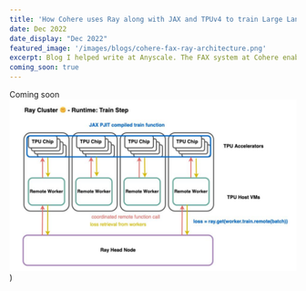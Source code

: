 ```yaml
---
title: 'How Cohere uses Ray along with JAX and TPUv4 to train Large Language Models'
date: Dec 2022
date_display: "Dec 2022"
featured_image: '/images/blogs/cohere-fax-ray-architecture.png'
excerpt: Blog I helped write at Anyscale. The FAX system at Cohere enables distributed training of Large Language Model using JAX's pjit tensor parallelism, TPUv4s' pods of accelerators with high-speed interconnect, and Ray's powerful yet simple worker orchestration.
coming_soon: true
---
```

Coming soon
![](/images/blogs/cohere-fax-ray-architecture.png))
